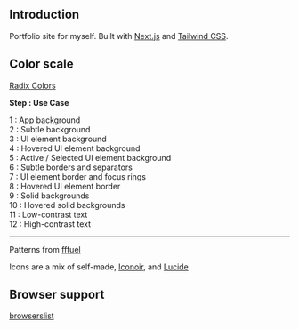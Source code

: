 ## Introduction

Portfolio site for myself. Built with [Next.js](https://nextjs.org) and [Tailwind CSS](https://tailwindcss.com).

## Color scale

[Radix Colors](https://www.radix-ui.com/docs/colors/palette-composition/understanding-the-scale)

**Step : Use Case**

1 : App background<br />
2 : Subtle background<br />
3 : UI element background<br />
4 : Hovered UI element background<br />
5 : Active / Selected UI element background<br />
6 : Subtle borders and separators<br />
7 : UI element border and focus rings<br />
8 : Hovered UI element border<br />
9 : Solid backgrounds<br />
10 : Hovered solid backgrounds<br />
11 : Low-contrast text<br />
12 : High-contrast text<br />

---

Patterns from [fffuel](https://fffuel.co)

Icons are a mix of self-made, [Iconoir](https://iconoir.com/), and [Lucide](https://lucide.dev)

## Browser support

[browserslist](https://browserslist.dev/?q=bGFzdCAyIHZlcnNpb25zIGFuZCA%2BIDAuMjUlLCBub3QgZGVhZA%3D%3D)
